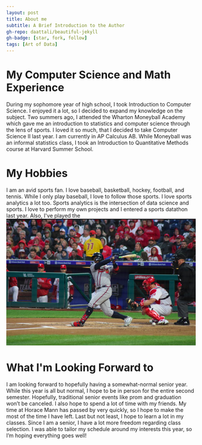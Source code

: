 ```yaml
---
layout: post
title: About me
subtitle: A Brief Introduction to the Author
gh-repo: daattali/beautiful-jekyll
gh-badge: [star, fork, follow]
tags: [Art of Data]
---
```


# My Computer Science and Math Experience

During my sophomore year of high school, I took Introduction to Computer Science. I enjoyed it a lot, so I decided to expand my knowledge on the subject. Two summers ago, I attended the Wharton Moneyball Academy which gave me an introduction to statistics and computer science through the lens of sports. I loved it so much, that I decided to take Computer Science II last year. I am currently in AP Calculus AB. While Moneyball was an informal statistics class, I took an Introduction to Quantitative Methods course at Harvard Summer School.

# My Hobbies

I am an avid sports fan. I love baseball, basketball, hockey, football, and tennis. While I only play baseball, I love to follow those sports. I love sports analytics a lot too. Sports analytics is the intersection of data science and sports. I love to perform my own projects and I entered a sports datathon last year. Also, I've played the 
![baseball](../assets/img/acuna.png)

# What I'm Looking Forward to

I am looking forward to hopefully having a somewhat-normal senior year. While this year is all but normal, I hope to be in person for the entire second semester. Hopefully, traditional senior events like prom and graduation won’t be canceled. I also hope to spend a lot of time with my friends. My time at Horace Mann has passed by very quickly, so I hope to make the most of the time I have left. Last but not least, I hope to learn a lot in my classes. Since I am a senior, I have a lot more freedom regarding class selection. I was able to tailor my schedule around my interests this year, so I’m hoping everything goes well!

